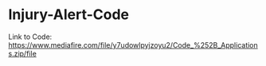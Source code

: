 # Injury-Alert-Code
Link to Code: https://www.mediafire.com/file/y7udowlpyjzoyu2/Code_%252B_Applications.zip/file
